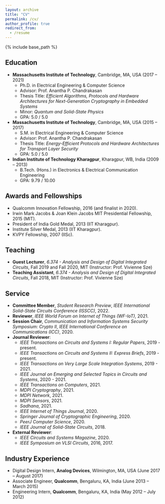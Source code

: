 ```yaml
---
layout: archive
title: "CV"
permalink: /cv/
author_profile: true
redirect_from:
  - /resume
---
```


{% include base_path %}

Education
---------------
* <b>Massachusetts Institute of Technology</b>, Cambridge, MA, USA (2017 – 2021)
  * Ph.D. in Electrical Engineering & Computer Science
  * Advisor: Prof. Anantha P. Chandrakasan
  * Thesis Title: <i>Efficient Algorithms, Protocols and Hardware Architectures for Next-Generation Cryptography in Embedded Systems</i>
  * Minor: <i>Quantum and Solid-State Physics</i>
  * GPA: 5.0 / 5.0
* <b>Massachusetts Institute of Technology</b>, Cambridge, MA, USA (2015 – 2017)
  * S.M. in Electrical Engineering & Computer Science
  * Advisor: Prof. Anantha P. Chandrakasan
  * Thesis Title: <i>Energy-Efficient Protocols and Hardware Architectures for Transport Layer Security</i>
  * GPA: 5.0 / 5.0
* <b>Indian Institute of Technology Kharagpur</b>, Kharagpur, WB, India (2009 – 2013)
  * B.Tech. (Hons.) in Electronics & Electrical Communication Engineering
  * GPA: 9.79 / 10.00

Awards and Fellowships
---------------
* Qualcomm Innovation Fellowship, 2016 (and finalist in 2020).
* Irwin Mark Jacobs & Joan Klein Jacobs MIT Presidential Fellowship, 2015 (MIT).
* President of India Gold Medal, 2013 (IIT Kharagpur).
* Institute Silver Medal, 2013 (IIT Kharagpur).
* KVPY Fellowship, 2007 (IISc).

Teaching
---------------
* <b>Guest Lecturer</b>, <i>6.374 - Analysis and Design of Digital Integrated Circuits</i>, Fall 2019 and Fall 2020, MIT (Instructor: Prof. Vivienne Sze)
* <b>Teaching Assistant</b>, <i>6.374 - Analysis and Design of Digital Integrated Circuits</i>, Fall 2018, MIT (Instructor: Prof. Vivienne Sze)

Service
---------------
* <b>Committee Member</b>, <i>Student Research Preview</i>, <i>IEEE International Solid-State Circuits Conference (ISSCC)</i>, 2022.
* <b>Reviewer</b>, <i>IEEE World Forum on Internet of Things (WF-IoT)</i>, 2021.
* <b>Session Chair</b>, <i>Communication and Information Systems Security Symposium: Crypto II</i>, <i>IEEE International Conference on Communications (ICC)</i>, 2020.
* <b>Journal Reviewer</b>:
  * <i>IEEE Transactions on Circuits and Systems I: Regular Papers</i>, 2019 - present.
  * <i>IEEE Transactions on Circuits and Systems II: Express Briefs</i>, 2019 - present.
  * <i>IEEE Transactions on Very Large Scale Integration Systems</i>, 2019 - 2021.
  * <i>IEEE Journal on Emerging and Selected Topics in Circuits and Systems</i>, 2020 - 2021.
  * <i>IEEE Transactions on Computers</i>, 2021.
  * <i>MDPI Cryptography</i>, 2021.
  * <i>MDPI Network</i>, 2021.
  * <i>MDPI Sensors</i>, 2021.
  * <i>Sadhana</i>, 2021.
  * <i>IEEE Internet of Things Journal</i>, 2020.
  * <i>Springer Journal of Cryptographic Engineering</i>, 2020.
  * <i>PeerJ Computer Science</i>, 2020.
  * <i>IEEE Journal of Solid-State Circuits</i>, 2018.
* <b>External Reviewer</b>:
  * <i>IEEE Circuits and Systems Magazine</i>, 2020.
  * <i>IEEE Symposium on VLSI Circuits</i>, 2016, 2017.

<!--
* <b>Member</b>, <i>Institute of Electrical and Electronics Engineers (IEEE)</i>, 2015 - present.
* <b>Member</b>, <i>International Association for Cryptologic Research (IACR)</i>, 2016 - present.
* <b>Member</b>, <i>IEEE Circuits and Systems Society</i>, 2021 - present.
* <b>Member</b>, <i>IEEE Computer Society</i>, 2020 - present.
* <b>Member</b>, <i>IEEE Solid-State Circuits Society</i>, 2016 - present.
* <b>Member</b>, <i>IEEE Computer Society Technical Committee on Security and Privacy</i>, 2019 - present.
-->

Industry Experience
---------------
* Digital Design Intern, <b>Analog Devices</b>, Wilmington, MA, USA (June 2017 – August 2017)
* Associate Engineer, <b>Qualcomm</b>, Bengaluru, KA, India (June 2013 – March 2015)
* Engineering Intern, <b>Qualcomm</b>, Bengaluru, KA, India (May 2012 – July 2012)


